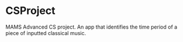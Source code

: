 # CSProject
MAMS Advanced CS project. An app that identifies the time period of a piece of inputted classical music.
